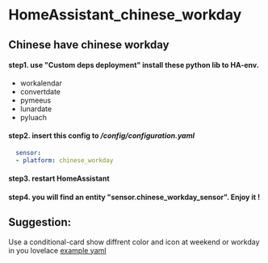 # HomeAssistant_chinese_workday
## Chinese have chinese workday

#### step1. use "Custom deps deployment" install these python lib to HA-env.
  - workalendar
  - convertdate
  - pymeeus
  - lunardate
  - pyluach

#### step2. insert this config to */config/configuration.yaml*
```yaml
  sensor:
  - platform: chinese_workday
```

#### step3. restart HomeAssistant
#### step4. you will find an entity "sensor.chinese_workday_sensor". Enjoy it !

## Suggestion:
 Use a conditional-card show diffrent color and icon at weekend or workday in you lovelace
[example yaml](custom_components/chinese_workday/example_lovelace_config.yaml)
